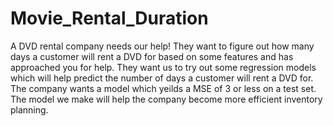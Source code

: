 # Movie_Rental_Duration
A DVD rental company needs our help! They want to figure out how many days a customer will rent a DVD for based on some features and has approached you for help. They want us to try out some regression models which will help predict the number of days a customer will rent a DVD for. The company wants a model which yeilds a MSE of 3 or less on a test set. The model we make will help the company become more efficient inventory planning.
